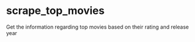 # scrape_top_movies
Get the information regarding top movies based on their rating and release year

